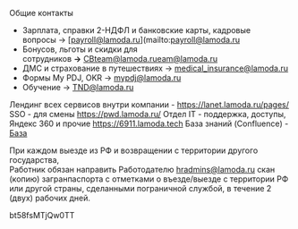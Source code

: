Общие контакты 
- Зарплата, справки 2-НДФЛ и банковские карты, кадровые вопросы → [payroll@lamoda.ru](mailto:payroll@lamoda.ru
- Бонусов, льготы и скидки для сотрудников **→** [CBteam@lamoda.rueam@lamoda.ru](mailto:CBteam@lamoda.ru)
- ДМС и страхование в путешествиях → [medical_insurance@lamoda.ru](mailto:medical_insurance@lamoda.ru)
- Формы My PDJ, OKR → [mypdj@lamoda.ru](mailto:mypdj@lamoda.ru) 
- Обучение → [TND@lamoda.ru](mailto:TND@lamoda.ru)


Лендинг всех сервисов внутри компании - https://lanet.lamoda.ru/pages/
SSO - для смены https://pwd.lamoda.ru/
Отдел IT - поддержка, доступы, Яндекс 360 и прочие https://6911.lamoda.tech
База знаний (Confluence) - [База](https://confluence.lamoda.ru/pages/viewpage.action?pageId=227402749)

При каждом выезде из РФ и возвращении с территории другого государства,  
Работник обязан направить Работодателю hradmins@lamoda.ru скан (копию) загранпаспорта с  отметками о въезде/выезде с территории РФ или другой страны, сделанными пограничной  службой, в течение 2 (двух) рабочих дней.

bt58fsMTjQw0TT